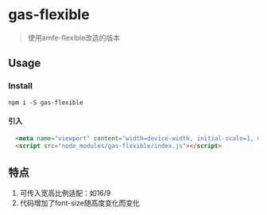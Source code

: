 # gas-flexible

> 使用amfe-flexible改造的版本

## Usage

### Install

`npm i -S gas-flexible`

#### 引入
```html
  <meta name="viewport" content="width=device-width, initial-scale=1, maximum-scale=1, minimum-scale=1, user-scalable=no">
  <script src="node_modules/gas-flexible/index.js"></script>
```

## 特点
1. 可传入宽高比例适配：如16/9
2. 代码增加了font-size随高度变化而变化